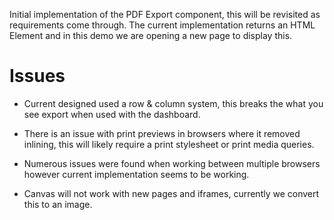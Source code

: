 Initial implementation of the PDF Export component, this will be revisited as requirements come through. The current implementation returns an HTML Element and in this demo we are opening a new page to display this.

# Issues

* Current designed used a row & column system, this breaks the what you see export when used with the dashboard.

* There is an issue with print previews in browsers where it removed inlining, this will likely require a print stylesheet or print media queries.

*  Numerous issues were found when working between multiple browsers however current implementation seems to be working.

* Canvas will not work with new pages and iframes, currently we convert this to an image.